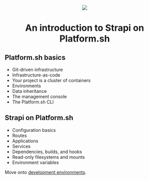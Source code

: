 <p align="center">
  <a href="https://platform.sh/marketplace/strapi/">
    <img src="https://platform.sh/images/spots/arrows/fast.svg" />
  </a>

  <h1 align="center">An introduction to Strapi on Platform.sh</h1>
</p>

## Platform.sh basics

- Git-driven infrastructure
- Infrastructure-as-code
- Your project is a cluster of containers
- Environments
- Data inheritance
- The management console
- The Platform.sh CLI

## Strapi on Platform.sh

- Configuration basics
- Routes
- Applications
- Services
- Dependencies, builds, and hooks
- Read-only filesystems and mounts
- Environment variables

Move onto [development environments](02-dev-environments.md).
